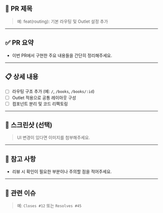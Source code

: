 ## 📌 PR 제목
> 예: feat(routing): 기본 라우팅 및 Outlet 설정 추가

---

## ✅ PR 요약
- 이번 PR에서 구현한 주요 내용들을 간단히 정리해주세요.

---

## 📋 상세 내용
- [ ] 라우팅 구조 추가 (예: `/`, `/books`, `/books/:id`)
- [ ] Outlet 적용으로 공통 레이아웃 구성
- [ ] 컴포넌트 분리 및 코드 리팩토링

---

## 📸 스크린샷 (선택)
> UI 변경이 있다면 이미지를 첨부해주세요.

---

## 📝 참고 사항
- 리뷰 시 확인이 필요한 부분이나 주의할 점을 적어주세요.

---

## 🔗 관련 이슈
> 예: `Closes #12` 또는 `Resolves #45`
